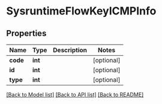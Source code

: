 # SysruntimeFlowKeyICMPInfo

## Properties
Name | Type | Description | Notes
------------ | ------------- | ------------- | -------------
**code** | **int** |  | [optional] 
**id** | **int** |  | [optional] 
**type** | **int** |  | [optional] 

[[Back to Model list]](../README.md#documentation-for-models) [[Back to API list]](../README.md#documentation-for-api-endpoints) [[Back to README]](../README.md)


